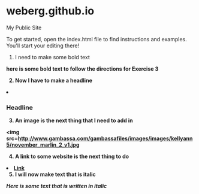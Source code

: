 weberg.github.io
=====================

My Public Site

To get started, open the index.html file to find instructions and examples. You'll start your editing there!

1. I need to make some bold text

<b>here is some bold text to follow the directions for Exercise 3<b>

2. Now I have to make a headline

<li> <h3>Headline</h3></li>

3. An image is the next thing that I need to add in


<img src=http://www.gambassa.com/gambassafiles/images/images/kellyann5/november_marlin_2_v1.jpg</li>


4. A link to some website is the next thing to do

<li><a href=http://www.coastal.edu/>Link</a>

5. I will now make text that is italic

*Here is some text that is written in italic*
